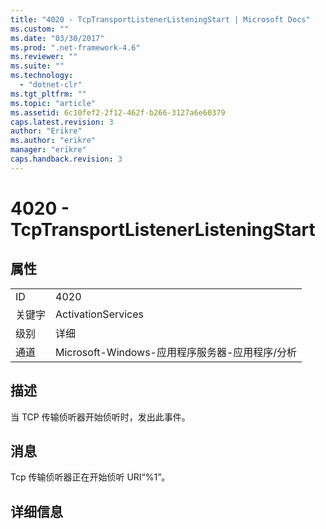 ```yaml
---
title: "4020 - TcpTransportListenerListeningStart | Microsoft Docs"
ms.custom: ""
ms.date: "03/30/2017"
ms.prod: ".net-framework-4.6"
ms.reviewer: ""
ms.suite: ""
ms.technology: 
  - "dotnet-clr"
ms.tgt_pltfrm: ""
ms.topic: "article"
ms.assetid: 6c10fef2-2f12-462f-b266-3127a6e60379
caps.latest.revision: 3
author: "Erikre"
ms.author: "erikre"
manager: "erikre"
caps.handback.revision: 3
---
```

# 4020 - TcpTransportListenerListeningStart
## 属性  
  
|||  
|-|-|  
|ID|4020|  
|关键字|ActivationServices|  
|级别|详细|  
|通道|Microsoft\-Windows\-应用程序服务器\-应用程序\/分析|  
  
## 描述  
 当 TCP 传输侦听器开始侦听时，发出此事件。  
  
## 消息  
 Tcp 传输侦听器正在开始侦听 URI“%1”。  
  
## 详细信息